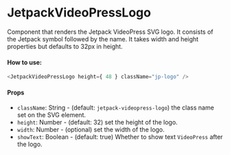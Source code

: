JetpackVideoPressLogo
========

Component that renders the Jetpack VideoPress SVG logo.
It consists of the Jetpack symbol followed by the name.
It takes width and height properties but defaults to 32px in height.

#### How to use:

```js
<JetpackVideoPressLogo height={ 48 } className="jp-logo" />
```

#### Props

* `className`: String - (default: `jetpack-videopress-logo`) the class name set on the SVG element.
* `height`: Number - (default: 32) set the height of the logo.
* `width`: Number - (optional) set the width of the logo.
* `showText`: Boolean - (default: true) Whether to show text `VideoPress` after the logo.
